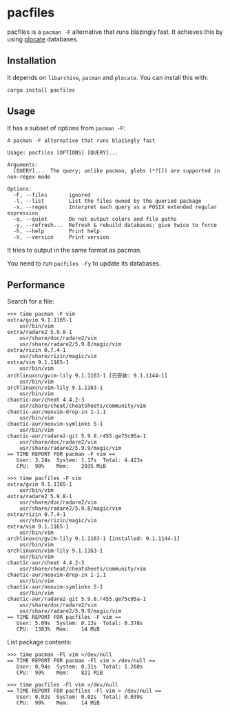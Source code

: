 pacfiles
====

pacfiles is a `pacman -F` alternative that runs blazingly fast. It achieves this by using [plocate](https://plocate.sesse.net/) databases.

Installation
----

It depends on `libarchive`, `pacman` and `plocate`. You can install this with:

```
cargo install pacfiles
```

Usage
----

It has a subset of options from `pacman -F`:

```
A pacman -F alternative that runs blazingly fast

Usage: pacfiles [OPTIONS] [QUERY]...

Arguments:
  [QUERY]...  The query; unlike pacman, globs (*?[]) are supported in non-regex mode

Options:
  -F, --files       ignored
  -l, --list        List the files owned by the queried package
  -x, --regex       Interpret each query as a POSIX extended regular expression
  -q, --quiet       Do not output colors and file paths
  -y, --refresh...  Refresh & rebuild databases; give twice to force
  -h, --help        Print help
  -V, --version     Print version
```

It tries to output in the same format as pacman.

You need to run `pacfiles -Fy` to update its databases.

Performance
----

Search for a file:

```
>>> time pacman -F vim
extra/gvim 9.1.1165-1
    usr/bin/vim
extra/radare2 5.9.8-1
    usr/share/doc/radare2/vim
    usr/share/radare2/5.9.8/magic/vim
extra/rizin 0.7.4-1
    usr/share/rizin/magic/vim
extra/vim 9.1.1165-1
    usr/bin/vim
archlinuxcn/gvim-lily 9.1.1163-1 [已安装: 9.1.1144-1]
    usr/bin/vim
archlinuxcn/vim-lily 9.1.1163-1
    usr/bin/vim
chaotic-aur/cheat 4.4.2-3
    usr/share/cheat/cheatsheets/community/vim
chaotic-aur/neovim-drop-in 1-1.1
    usr/bin/vim
chaotic-aur/neovim-symlinks 5-1
    usr/bin/vim
chaotic-aur/radare2-git 5.9.8.r455.ge75c95a-1
    usr/share/doc/radare2/vim
    usr/share/radare2/5.9.9/magic/vim
== TIME REPORT FOR pacman -F vim ==
   User: 3.24s  System: 1.17s  Total: 4.423s
   CPU:  99%    Mem:    2935 MiB

>>> time pacfiles -F vim
extra/gvim 9.1.1165-1
    usr/bin/vim
extra/radare2 5.9.8-1
    usr/share/doc/radare2/vim
    usr/share/radare2/5.9.8/magic/vim
extra/rizin 0.7.4-1
    usr/share/rizin/magic/vim
extra/vim 9.1.1165-1
    usr/bin/vim
archlinuxcn/gvim-lily 9.1.1163-1 [installed: 9.1.1144-1]
    usr/bin/vim
archlinuxcn/vim-lily 9.1.1163-1
    usr/bin/vim
chaotic-aur/cheat 4.4.2-3
    usr/share/cheat/cheatsheets/community/vim
chaotic-aur/neovim-drop-in 1-1.1
    usr/bin/vim
chaotic-aur/neovim-symlinks 5-1
    usr/bin/vim
chaotic-aur/radare2-git 5.9.8.r455.ge75c95a-1
    usr/share/doc/radare2/vim
    usr/share/radare2/5.9.9/magic/vim
== TIME REPORT FOR pacfiles -F vim ==
   User: 5.09s  System: 0.13s  Total: 0.378s
   CPU:  1383%  Mem:    14 MiB
```

List package contents:

```
>>> time pacman -Fl vim >/dev/null
== TIME REPORT FOR pacman -Fl vim > /dev/null ==
   User: 0.94s  System: 0.31s  Total: 1.260s
   CPU:  99%    Mem:    821 MiB

>>> time pacfiles -Fl vim >/dev/null
== TIME REPORT FOR pacfiles -Fl vim > /dev/null ==
   User: 0.02s  System: 0.02s  Total: 0.039s
   CPU:  99%    Mem:    14 MiB
```
